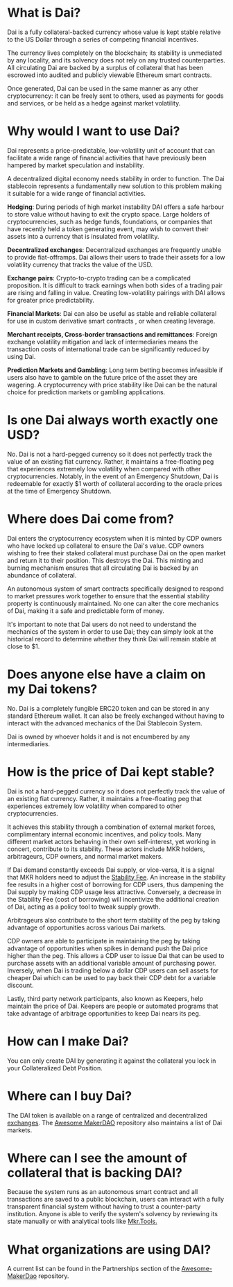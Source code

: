 # What is Dai?
Dai is a fully collateral-backed currency whose value is kept stable relative to the US Dollar through a series of competing financial incentives.

The currency lives completely on the blockchain; its stability is unmediated by any locality, and its solvency does not rely on any trusted counterparties. All circulating Dai are backed by a surplus of collateral that has been escrowed into audited and publicly viewable Ethereum smart contracts.

Once generated, Dai can be used in the same manner as any other cryptocurrency: it can be freely sent to others, used as payments for goods and services, or be held as a hedge against market volatility.

# Why would I want to use Dai?
Dai represents a price-predictable, low-volatility unit of account that can facilitate a wide range of financial activities that have previously been hampered by market speculation and instability.

A decentralized digital economy needs stability in order to function. The Dai stablecoin represents a fundamentally new solution to this problem making it suitable for a wide range of financial activities.

**Hedging**: During periods of high market instability DAI offers a safe harbour to store value without having to exit the crypto space. Large holders of cryptocurrencies, such as hedge funds, foundations, or companies that have recently held a token generating event, may wish to convert their assets into a currency that is insulated from volatility.

**Decentralized exchanges**: Decentralized exchanges are frequently unable to provide fiat-offramps. Dai allows their users to trade their assets for a low volatility currency that tracks the value of the USD.

**Exchange pairs**: Crypto-to-crypto trading can be a complicated proposition. It is difficult to track earnings when both sides of a trading pair are rising and falling in value. Creating low-volatility pairings with DAI allows for greater price predictability.

**Financial Markets**: Dai can also be useful as stable and reliable collateral for use in custom derivative smart contracts , or when creating leverage.

**Merchant receipts, Cross-border transactions and remittances**: Foreign exchange volatility mitigation and lack of intermediaries means the transaction costs of international trade can be significantly reduced by using Dai.

**Prediction Markets and Gambling**: Long term betting becomes infeasible if users also have to gamble on the future price of the asset they are wagering. A cryptocurrency with price stability like Dai can be the natural choice for prediction markets or gambling applications.

# Is one Dai always worth exactly one USD?
No. Dai is not a hard-pegged currency so it does not perfectly track the value of an existing fiat currency. Rather, it maintains a free-floating peg that experiences extremely low volatility when compared with other cryptocurrencies. Notably, in the event of an Emergency Shutdown, Dai is redeemable for exactly $1 worth of collateral according to the oracle prices at the time of Emergency Shutdown.

# Where does Dai come from?
Dai enters the cryptocurrency ecosystem when it is minted by CDP owners who have locked up collateral to ensure the Dai's value. CDP owners wishing to free their staked collateral must purchase Dai on the open market and return it to their position. This destroys the Dai. This minting and burning mechanism ensures that all circulating Dai is backed by an abundance of collateral.

An autonomous system of smart contracts specifically designed to respond to market pressures work together to ensure that the essential stability property is continuously maintained. No one can alter the core mechanics of Dai, making it a safe and predictable form of money.

It's important to note that Dai users do not need to understand the mechanics of the system in order to use Dai; they can simply look at the historical record to determine whether they think Dai will remain stable at close to $1.

# Does anyone else have a claim on my Dai tokens?
No. Dai is a completely fungible ERC20 token and can be stored in any standard Ethereum wallet. It can also be freely exchanged without having to interact with the advanced mechanics of the Dai Stablecoin System.

Dai is owned by whoever holds it and is not encumbered by any intermediaries.

# How is the price of Dai kept stable?
Dai is not a hard-pegged currency so it does not perfectly track the value of an existing fiat currency. Rather, it maintains a free-floating peg that experiences extremely low volatility when compared to other cryptocurrencies.

It achieves this stability through a combination of external market forces, complimentary internal economic incentives, and policy tools. Many different market actors behaving in their own self-interest, yet working in concert, contribute to its stability. These actors include MKR holders, arbitrageurs, CDP owners, and normal market makers.

If Dai demand constantly exceeds Dai supply, or vice-versa, it is a signal that MKR holders need to adjust the [Stability Fee](./stability-fee.md). An increase in the stability fee results in a higher cost of borrowing for CDP users, thus dampening the Dai supply by making CDP usage less attractive. Conversely, a decrease in the Stability Fee (cost of borrowing) will incentivize the additional creation of Dai, acting as a policy tool to tweak supply growth.

Arbitrageurs also contribute to the short term stability of the peg by taking advantage of opportunities across various Dai markets.

CDP owners are able to participate in maintaining the peg by taking advantage of opportunities when spikes in demand push the Dai price higher than the peg. This allows a CDP user to issue Dai that can be used to purchase assets with an additional variable amount of purchasing power. Inversely, when Dai is trading below a dollar CDP users can sell assets for cheaper Dai which can be used to pay back their CDP debt for a variable discount.

Lastly, third party network participants, also known as Keepers, help maintain the price of Dai. Keepers are people or automated programs that take advantage of arbitrage opportunities to keep Dai nears its peg.

# How can I make Dai?
You can only create DAI by generating it against the collateral you lock in your Collateralized Debt Position.

# Where can I buy Dai?
The DAI token is available on a range of centralized and decentralized [exchanges](https://coinmarketcap.com/currencies/dai/#markets). The [Awesome MakerDAO](https://github.com/makerdao/awesome-makerdao#trade-your-dai) repository also maintains a list of Dai markets.

# Where can I see the amount of collateral that is backing DAI?
Because the system runs as an autonomous smart contract and all transactions are saved to a public blockchain, users can interact with a fully transparent financial system without having to trust a counter-party institution. Anyone is able to verify the system's solvency by reviewing its state manually or with analytical tools like [Mkr.Tools. ](https://mkr.tools/)

# What organizations are using DAI?
A current list can be found in the Partnerships section of the [Awesome-MakerDao](https://github.com/makerdao/awesome-makerdao) repository.
